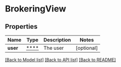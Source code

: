 # BrokeringView

## Properties
Name | Type | Description | Notes
------------ | ------------- | ------------- | -------------
**user** | [****](.md) | The user | [optional] 

[[Back to Model list]](../../README.md#documentation-for-models) [[Back to API list]](../../README.md#documentation-for-api-endpoints) [[Back to README]](../../README.md)

